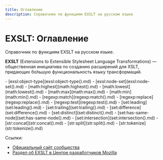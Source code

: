 ```yaml
---
title: Оглавление
description: Справочник по функциям EXSLT на русском языке
---
```


# EXSLT: Оглавление

Справочник по функциям EXSLT на русском языке.

**EXSLT** (Extensions to Extensible Stylesheet Language Transformations) — общественная инициатива по созданию расширений для XSLT, придающих бо́льшую функциональность языку трансформаций.

<div class="col3" markdown="1">
- [exsl​:object-type](exsl:object-type().md)
- [exsl​:node-set](exsl:node-set().md)
- [math​:highest](math:highest().md)
- [math​:lowest](math:lowest().md)
- [math​:max](math:max().md)
- [math​:min](math:min().md)
- [regexp​:match](regexp:match().md)
- [regexp​:replace](regexp:replace().md)
- [regexp​:test](regexp:test().md)
- [set​:leading](set:leading().md)
- [set​:trailing](set:trailing().md)
- [set​:difference](set:difference().md)
- [set​:distinct](set:distinct().md)
- [set​:has-same-node](set:has-same-node().md)
- [set​:intersection](set:intersection().md)
- [str​:concat](str:concat().md)
- [str​:split](str:split().md)
- [str​:tokenize](str:tokenize().md)
</div>

Ссылки:

- [Официальный сайт сообщества](http://www.exslt.org/)
- [Раздел об EXSLT в Центре разработчиков Mozilla](https://developer.mozilla.org/en-US/docs/Web/EXSLT)
